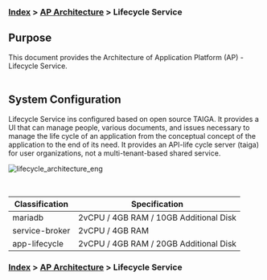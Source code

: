 ### [Index](https://github.com/PaaS-TA/Guide-eng/blob/master/README.md) > [AP Architecture](../README.md) > Lifecycle Service

## Purpose
This document provides the Architecture of Application Platform (AP) - Lifecycle Service.
<br><br>

## System Configuration
Lifecycle Service ins configured based on open source TAIGA.
It provides a UI that can manage people, various documents, and issues necessary to manage the life cycle of an application from the conceptual concept of the application to the end of its need.
It provides an API-life cycle server (taiga) for user organizations, not a multi-tenant-based shared service.

![lifecycle_architecture_eng](https://user-images.githubusercontent.com/104418463/165675774-fed7f22d-ac9d-4707-b92f-2520c3551b47.png)


<br>

| Classification | Specification |
|-------|----|
| mariadb | 2vCPU / 4GB RAM / 10GB Additional Disk |
| service-broker | 2vCPU / 4GB RAM |
| app-lifecycle | 2vCPU / 4GB RAM / 20GB Additional Disk |



### [Index](https://github.com/PaaS-TA/Guide-eng/blob/master/README.md) > [AP Architecture](../README.md) > Lifecycle Service
